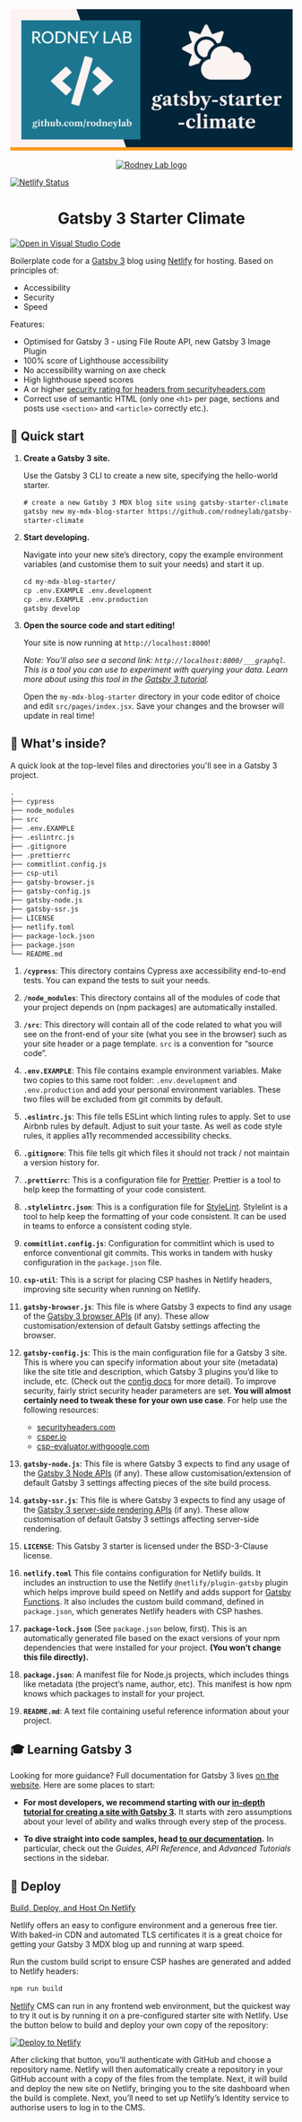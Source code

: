 <img src="./images/rodneylab-github-gatsby-starter-climate.png" alt="Rodney Lab gatsby-functions-fauna Github banner">

<p align="center">
  <a aria-label="Open Rodney Lab site" href="https://rodneylab.com" rel="nofollow noopener noreferrer">
    <img alt="Rodney Lab logo" src="https://rodneylab.com/assets/icon.png" width="60" />
  </a>
</p>

[![Netlify Status](https://api.netlify.com/api/v1/badges/da1e88fb-4fbc-48a4-b8fa-7ca55800ab81/deploy-status)](https://app.netlify.com/sites/affectionate-keller-1a8489/deploys)

<h1 align="center">
  Gatsby 3 Starter Climate
</h1>

[![Open in Visual Studio Code](https://open.vscode.dev/badges/open-in-vscode.svg)](https://open.vscode.dev/rodneylab/gatsby-starter-climate)

Boilerplate code for a <a aria-label="Vist the Gatsby website" href="https://www.gatsbyjs.org" rel="nofollow">Gatsby 3</a> blog using <a aria-label="Vist the Gatsby website" href="https://www.netlify.com/" rel="nofollow">Netlify</a> for hosting. Based on principles of:

- Accessibility
- Security
- Speed

Features:

- Optimised for Gatsby 3 - using File Route API, new Gatsby 3 Image Plugin
- 100% score of Lighthouse accessibility
- No accessibility warning on axe check
- High lighthouse speed scores
- A or higher <a aria-label="See demo site security header rating" href="https://securityheaders.com/?q=https%3A%2F%2Fgatsby-mdx-starter.rodneylab.com%2F&followRedirects=on">security rating for headers from securityheaders.com</a>
- Correct use of semantic HTML (only one `<h1>` per page, sections and posts use `<section>` and `<article>` correctly etc.).

## 🚀 Quick start

1.  **Create a Gatsby 3 site.**

    Use the Gatsby 3 CLI to create a new site, specifying the hello-world starter.

    ```shell
    # create a new Gatsby 3 MDX blog site using gatsby-starter-climate
    gatsby new my-mdx-blog-starter https://github.com/rodneylab/gatsby-starter-climate
    ```

1.  **Start developing.**

    Navigate into your new site’s directory, copy the example environment variables (and customise them to suit your needs) and start it up.

    ```shell
    cd my-mdx-blog-starter/
    cp .env.EXAMPLE .env.development
    cp .env.EXAMPLE .env.production
    gatsby develop
    ```

1.  **Open the source code and start editing!**

    Your site is now running at `http://localhost:8000`!

    _Note: You'll also see a second link: _`http://localhost:8000/___graphql`_. This is a tool you can use to experiment with querying your data. Learn more about using this tool in the [Gatsby 3 tutorial](https://www.gatsbyjs.com/tutorial/part-five/#introducing-graphiql)._

    Open the `my-mdx-blog-starter` directory in your code editor of choice and edit `src/pages/index.jsx`. Save your changes and the browser will update in real time!

## 🧐 What's inside?

A quick look at the top-level files and directories you'll see in a Gatsby 3 project.

    .
    ├── cypress
    ├── node_modules
    ├── src
    ├── .env.EXAMPLE
    ├── .eslintrc.js
    ├── .gitignore
    ├── .prettierrc
    ├── commitlint.config.js
    ├── csp-util
    ├── gatsby-browser.js
    ├── gatsby-config.js
    ├── gatsby-node.js
    ├── gatsby-ssr.js
    ├── LICENSE
    ├── netlify.toml
    ├── package-lock.json
    ├── package.json
    └── README.md

1.  **`/cypress`**: This directory contains Cypress axe accessibility end-to-end tests. You can expand the tests to suit your needs.

2.  **`/node_modules`**: This directory contains all of the modules of code that your project depends on (npm packages) are automatically installed.

3.  **`/src`**: This directory will contain all of the code related to what you will see on the front-end of your site (what you see in the browser) such as your site header or a page template. `src` is a convention for “source code”.

4.  **`.env.EXAMPLE`**: This file contains example environment variables. Make two copies to this same root folder: `.env.development` and `.env.production` and add your personal environment variables. These two files will be excluded from git commits by default.

5.  **`.eslintrc.js`**: This file tells ESLint which linting rules to apply. Set to use Airbnb rules by default. Adjust to suit your taste. As well as code style rules, it applies a11y recommended accessibility checks.

6.  **`.gitignore`**: This file tells git which files it should not track / not maintain a version history for.

7.  **`.prettierrc`**: This is a configuration file for [Prettier](https://prettier.io/). Prettier is a tool to help keep the formatting of your code consistent.

8.  **`.stylelintrc.json`**: This is a configuration file for [StyleLint](https://stylelint.io/). Stylelint is a tool to help keep the formatting of your code consistent. It can be used in teams to enforce a consistent coding style.

9.  **`commitlint.config.js`**: Configuration for commitlint which is used to enforce conventional git commits. This works in tandem with husky configuration in the `package.json` file.

10. **`csp-util`**: This is a script for placing CSP hashes in Netlify headers, improving site security when running on Netlify.

11. **`gatsby-browser.js`**: This file is where Gatsby 3 expects to find any usage of the [Gatsby 3 browser APIs](https://www.gatsbyjs.com/docs/browser-apis/) (if any). These allow customisation/extension of default Gatsby settings affecting the browser.

12. **`gatsby-config.js`**: This is the main configuration file for a Gatsby 3 site. This is where you can specify information about your site (metadata) like the site title and description, which Gatsby 3 plugins you’d like to include, etc. (Check out the [config docs](https://www.gatsbyjs.com/docs/gatsby-config/) for more detail). To improve security, fairly strict security header parameters are set. **You will almost certainly need to tweak these for your own use case**. For help use the following resources:

    - <a aria-label="See security heading ratings and tips" href="https://securityheaders.com/" target="_blank" rel="nofollow noopener noreferrer">securityheaders.com</a>
    - <a aria-label="See security heading tips" href="https://csper.io/"  target="_blank" rel="nofollow noopener noreferrer">csper.io</a>
    - <a aria-label="Open the Google C S P evaluator tool" href="https://csp-evaluator.withgoogle.com/" target="_blank" rel="nofollow noopener noreferrer">csp-evaluator.withgoogle.com</a>

13. **`gatsby-node.js`**: This file is where Gatsby 3 expects to find any usage of the [Gatsby&nbsp;3 Node APIs](https://www.gatsbyjs.com/docs/node-apis/) (if any). These allow customisation/extension of default Gatsby 3 settings affecting pieces of the site build process.

14. **`gatsby-ssr.js`**: This file is where Gatsby 3 expects to find any usage of the [Gatsby&nbsp;3 server-side rendering APIs](https://www.gatsbyjs.com/docs/ssr-apis/) (if any). These allow customisation of default Gatsby 3 settings affecting server-side rendering.

15. **`LICENSE`**: This Gatsby 3 starter is licensed under the BSD-3-Clause license.

16. **`netlify.toml`** This file contains configuration for Netlify builds. It includes an instruction to use the Netlify `@netlify/plugin-gatsby` plugin which helps improve build speed on Netlify and adds support for <a aria-label="Read mroe about Gatsby Functions" href="https://rodneylab.com/gatsby-functions-netlify/">Gatsby Functions</a>. It also includes the custom build command, defined in `package.json`, which generates Netlify headers with CSP hashes.

17. **`package-lock.json`** (See `package.json` below, first). This is an automatically generated file based on the exact versions of your npm dependencies that were installed for your project. **(You won’t change this file directly).**

18. **`package.json`**: A manifest file for Node.js projects, which includes things like metadata (the project’s name, author, etc). This manifest is how npm knows which packages to install for your project.

19. **`README.md`**: A text file containing useful reference information about your project.

## 🎓 Learning Gatsby 3

Looking for more guidance? Full documentation for Gatsby 3 lives [on the website](https://www.gatsbyjs.com/). Here are some places to start:

- **For most developers, we recommend starting with our [in-depth tutorial for creating a site with Gatsby 3](https://www.gatsbyjs.com/tutorial/).** It starts with zero assumptions about your level of ability and walks through every step of the process.

- **To dive straight into code samples, head [to our documentation](https://www.gatsbyjs.com/docs/).** In particular, check out the _Guides_, _API Reference_, and _Advanced Tutorials_ sections in the sidebar.

## 💫 Deploy

[Build, Deploy, and Host On Netlify](https://www.netlify.com/)

Netlify offers an easy to configure environment and a generous free tier. With baked-in CDN and automated TLS certificates it is a great choice for getting your Gatsby 3 MDX blog up and running at warp speed.

Run the custom build script to ensure CSP hashes are generated and added to Netlify headers:

```bash
npm run build
```

[Netlify](https://netlify.com) CMS can run in any frontend web environment, but the quickest way to try it out is by running it on a pre-configured starter site with Netlify. Use the button below to build and deploy your own copy of the repository:

<a arai-label="Deploy climate on Netlify" href="https://app.netlify.com/start/deploy?repository=https://github.com/rodneylab/gatsby-starter-climate" target="_blank" rel="nofollow noopener noreferrer"><img src="https://www.netlify.com/img/deploy/button.svg" alt="Deploy to Netlify"></a>

After clicking that button, you’ll authenticate with GitHub and choose a repository name. Netlify will then automatically create a repository in your GitHub account with a copy of the files from the template. Next, it will build and deploy the new site on Netlify, bringing you to the site dashboard when the build is complete. Next, you’ll need to set up Netlify’s Identity service to authorise users to log in to the CMS.
